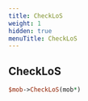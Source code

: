 ```yaml
---
title: CheckLoS
weight: 1
hidden: true
menuTitle: CheckLoS
---
```

## CheckLoS
```perl
$mob->CheckLoS(mob*)
```